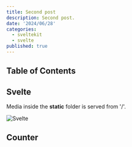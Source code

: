 ```yaml
---
title: Second post
description: Second post.
date: '2024/06/28'
categories:
  - sveltekit
  - svelte
published: true
---
```


<script>
  import Counter from './counter.svelte';
</script>

## Table of Contents

## Svelte

Media inside the **static** folder is served from '/'.

![Svelte](favicon.png)

## Counter

<Counter />
